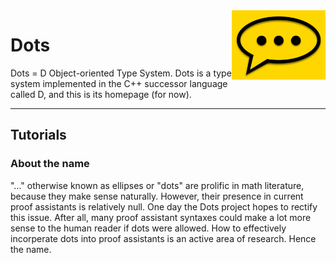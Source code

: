<img width="150" align="right" src="img/comment-bubble-dots.png" />

# Dots
Dots = D Object-oriented Type System.   Dots is a type system implemented in the C++ successor language called D, and this is its homepage (for now).

---

## Tutorials


### About the name
"..." otherwise known as ellipses or "dots" are prolific in math literature, because they make sense naturally.  However, their presence in current proof assistants is relatively null.  One day the Dots project hopes to rectify this issue.  After all, many proof assistant syntaxes could make a lot more sense to the human reader if dots were allowed.  How to effectively incorperate dots into proof assistants is an active area of research. Hence the name.  
